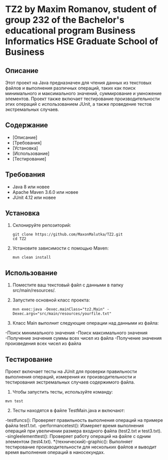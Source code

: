 # TZ2 by Maxim Romanov, student of group 232 of the Bachelor's educational program Business Informatics HSE Graduate School of Business

## Описание

Этот проект на Java предназначен для чтения данных из текстовых файлов и выполнения различных операций, таких как поиск минимального и максимального значений, суммирование и умножение элементов. Проект также включает тестирование производительности этих операций с использованием JUnit, а также проведение тестов экстремальных случаев.

## Содержание

- [Описание]
- [Требования]
- [Установка]
- [Использование]
- [Тестирование]

## Требования

- Java 8 или новее
- Apache Maven 3.6.0 или новее
- JUnit 4.12 или новее

## Установка

1. Склонируйте репозиторий:
   ```
   git clone https://github.com/MaxonMalutka/TZ2.git
   cd TZ2
   ```

2. Установите зависимости с помощью Maven:
   ```
   mvn clean install
   ```

## Использование

1. Поместите ваш текстовый файл с данными в папку src/main/resources/.

2. Запустите основной класс проекта:
   ```
   mvn exec:java -Dexec.mainClass="tz2.Main" -Dexec.args="src/main/resources/yourfile.txt"
   ```
3. Класс Main выполнит следующие операции над данными из файла:

  -Поиск минимального значения
  -Поиск максимального значения
  -Получение значения суммы всех чисел из файла
  -Получение значения произведения всех чисел из файла

## Тестирование
Проект включает тесты на JUnit для проверки правильности выполнения операций, измерения их производительности и тестирования экстремальных случаев содержимого файла.

1. Чтобы запустить тесты, используйте команду:
```
mvn test
```
2. Тесты находятся в файле TestMain.java и включают:

-testfuncs(): Проверяет правильность выполнения операций на примере файла test1.txt.
-performancetest(): Измеряет время выполнения операций при увеличении размера входного файла (test2.txt и test3.txt).
-singleelementtest(): Проверяет работу операций на файле с одним элементом (test4.txt).
*(технический)-graphic(): Выполняет тестирование производительности для нескольких файлов и выводит время выполнения операций в наносекундах.
